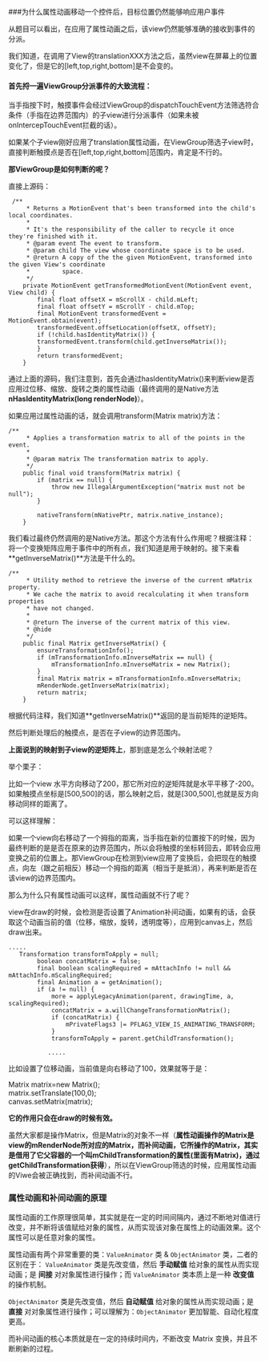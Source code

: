###为什么属性动画移动一个控件后，目标位置仍然能够响应用户事件

从题目可以看出，在应用了属性动画之后，该view仍然能够准确的接收到事件的分派。

我们知道，在调用了View的translationXXX方法之后，虽然view在屏幕上的位置变化了，但是它的[left,top,right,bottom]是不会变的。

#### 首先捋一遍ViewGroup分派事件的大致流程：

当手指按下时，触摸事件会经过ViewGroup的dispatchTouchEvent方法筛选符合条件（手指在边界范围内）的子view进行分派事件（如果未被onIntercepTouchEvent拦截的话）。

如果某个子view刚好应用了translation属性动画，在ViewGroup筛选子view时，直接判断触摸点是否在[left,top,right,bottom]范围内，肯定是不行的。

**那ViewGroup是如何判断的呢？**

直接上源码：

```
 /**
     * Returns a MotionEvent that's been transformed into the child's local coordinates.
     *
     * It's the responsibility of the caller to recycle it once they're finished with it.
     * @param event The event to transform.
     * @param child The view whose coordinate space is to be used.
     * @return A copy of the the given MotionEvent, transformed into the given View's coordinate
     *         space.
     */
    private MotionEvent getTransformedMotionEvent(MotionEvent event, View child) {
        final float offsetX = mScrollX - child.mLeft;
        final float offsetY = mScrollY - child.mTop;
        final MotionEvent transformedEvent = MotionEvent.obtain(event);
        transformedEvent.offsetLocation(offsetX, offsetY);
        if (!child.hasIdentityMatrix()) {
        transformedEvent.transform(child.getInverseMatrix());
        }
        return transformedEvent;
    }
```

通过上面的源码，我们注意到，首先会通过hasIdentityMatrix()来判断view是否应用过位移、缩放、旋转之类的属性动画（最终调用的是Native方法**nHasIdentityMatrix(long renderNode)**）。

如果应用过属性动画的话，就会调用transform(Matrix matrix)方法：

```
/**
     * Applies a transformation matrix to all of the points in the event.
     *
     * @param matrix The transformation matrix to apply.
     */
    public final void transform(Matrix matrix) {
        if (matrix == null) {
            throw new IllegalArgumentException("matrix must not be null");
        }

        nativeTransform(mNativePtr, matrix.native_instance);
    }
```
我们看过最终仍然调用的是Native方法。那这个方法有什么作用呢？根据注释：将一个变换矩阵应用于事件中的所有点，我们知道是用于映射的。接下来看**getInverseMatrix()**方法是干什么的。

```
/**
     * Utility method to retrieve the inverse of the current mMatrix property.
     * We cache the matrix to avoid recalculating it when transform properties
     * have not changed.
     *
     * @return The inverse of the current matrix of this view.
     * @hide
     */
    public final Matrix getInverseMatrix() {
        ensureTransformationInfo();
        if (mTransformationInfo.mInverseMatrix == null) {
            mTransformationInfo.mInverseMatrix = new Matrix();
        }
        final Matrix matrix = mTransformationInfo.mInverseMatrix;
        mRenderNode.getInverseMatrix(matrix);
        return matrix;
    }
```

根据代码注释，我们知道**getInverseMatrix()**返回的是当前矩阵的逆矩阵。

然后判断处理后的触摸点，是否在子view的边界范围内。

**上面说到的映射到子view的逆矩阵上**，那到底是怎么个映射法呢？

举个栗子：

比如一个view 水平方向移动了200，那它所对应的逆矩阵就是水平平移了-200。如果触摸点坐标是[500,500]的话，那么映射之后，就是[300,500],也就是反方向移动同样的距离了。

可以这样理解：

如果一个view向右移动了一个拇指的距离，当手指在新的位置按下的时候，因为最终判断的是是否在原来的边界范围内，所以会将触摸的坐标转回去，即转会应用变换之前的位置上。那ViewGroup在检测到view应用了变换后，会把现在的触摸点，向左（跟之前相反）移动一个拇指的距离（相当于是抵消），再来判断是否在该view的边界范围内。

那么为什么只有属性动画可以这样，属性动画就不行了呢？

view在draw的时候，会检测是否设置了Animation补间动画，如果有的话，会获取这个动画当前的值（位移，缩放，旋转，透明度等），应用到canvas上，然后draw出来。

```
.....
   Transformation transformToApply = null;
        boolean concatMatrix = false;
        final boolean scalingRequired = mAttachInfo != null && mAttachInfo.mScalingRequired;
        final Animation a = getAnimation();
        if (a != null) {
            more = applyLegacyAnimation(parent, drawingTime, a, scalingRequired);
            concatMatrix = a.willChangeTransformationMatrix();
            if (concatMatrix) {
                mPrivateFlags3 |= PFLAG3_VIEW_IS_ANIMATING_TRANSFORM;
            }
            transformToApply = parent.getChildTransformation();
            
           .....
```
比如设置了位移动画，当前值是向右移动了100，效果就等于是：

Matrix matrix=new Matrix();  
matrix.setTranslate(100,0);  
canvas.setMatrix(matrix);

**它的作用只会在draw的时候有效。**

虽然大家都是操作Matrix，但是Matrix的对象不一样（**属性动画操作的Matrix是view的mRenderNode所对应的Matrix，而补间动画，它所操作的Matrix，其实是借用了它父容器的一个叫mChildTransformation的属性(里面有Matrix)，通过getChildTransformation获得**），所以在ViewGroup筛选的时候，应用属性动画的Viwe会被正确找到，而补间动画不行。

### 属性动画和补间动画的原理

属性动画的工作原理很简单，其实就是在一定的时间间隔内，通过不断地对值进行改变，并不断将该值赋给对象的属性，从而实现该对象在属性上的动画效果。这个属性可以是任意对象的属性。

属性动画有两个非常重要的类：`ValueAnimator` 类 & `ObjectAnimator` 类，二者的区别在于：
`ValueAnimator` 类是先改变值，然后 **手动赋值** 给对象的属性从而实现动画；是 **间接** 对对象属性进行操作；而 `ValueAnimator` 类本质上是一种 **改变值** 的操作机制。

`ObjectAnimator` 类是先改变值，然后 **自动赋值** 给对象的属性从而实现动画；是 **直接** 对对象属性进行操作；可以理解为：`ObjectAnimator` 更加智能、自动化程度更高。

而补间动画的核心本质就是在一定的持续时间内，不断改变 Matrix 变换，并且不断刷新的过程。





